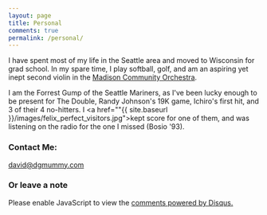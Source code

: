 ```yaml
---
layout: page
title: Personal
comments: true
permalink: /personal/
---
```


I have spent most of my life in the Seattle area and moved to Wisconsin for grad school. In my spare time, I play softball, golf, and am an aspiring yet inept second violin in the <a href="http://www.madisoncommunityorchestra.org/">Madison Community Orchestra</a>.

I am the Forrest Gump of the Seattle Mariners, as I've been lucky enough to be present for The Double, Randy Johnson's 19K game, Ichiro's first hit, and 3 of their 4 no-hitters. I <a href=""{{ site.baseurl }}/images/felix_perfect_visitors.jpg">kept score</a> for one of them, and was listening on the radio for the one I missed (Bosio '93).

### Contact Me:

[david@dgmummy.com](mailto:david@dgmummy)

### Or leave a note

<div id="disqus_thread"></div>
<script>
    /**
     *  RECOMMENDED CONFIGURATION VARIABLES: EDIT AND UNCOMMENT THE SECTION BELOW TO INSERT DYNAMIC VALUES FROM YOUR PLATFORM OR CMS.
     *  LEARN WHY DEFINING THESE VARIABLES IS IMPORTANT: https://disqus.com/admin/universalcode/#configuration-variables
     */
    /*
    var disqus_config = function () {
        this.page.url = PAGE_URL;  // Replace PAGE_URL with your page's canonical URL variable
        this.page.identifier = PAGE_IDENTIFIER; // Replace PAGE_IDENTIFIER with your page's unique identifier variable
    };
    */
    (function() {  // DON'T EDIT BELOW THIS LINE
        var d = document, s = d.createElement('script');

        s.src = '//dgmummy.disqus.com/embed.js';

        s.setAttribute('data-timestamp', +new Date());
        (d.head || d.body).appendChild(s);
    })();
</script>
<noscript>Please enable JavaScript to view the <a href="https://disqus.com/?ref_noscript" rel="nofollow">comments powered by Disqus.</a></noscript>
